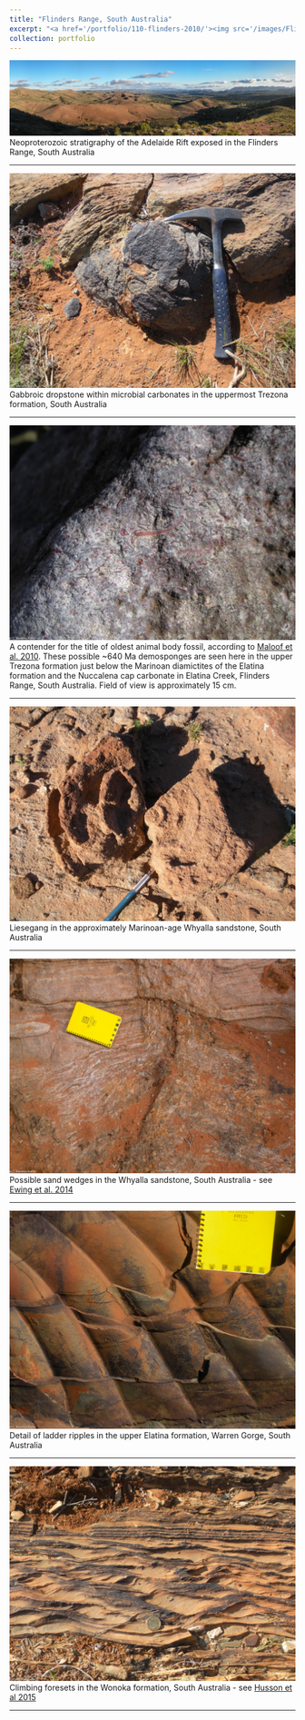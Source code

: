 ```yaml
---
title: "Flinders Range, South Australia"
excerpt: "<a href='/portfolio/110-flinders-2010/'><img src='/images/Flinders1.jpg'></a>"
collection: portfolio
---
```


<a href='/images/Flinders1.jpg'><img src='/images/Flinders1.jpg'></a>
Neoproterozoic stratigraphy of the Adelaide Rift exposed in the Flinders Range, South Australia

---

<a href='/images/Dropstone.jpg'><img src='/images/Dropstone.jpg'></a>
Gabbroic dropstone within microbial carbonates in the uppermost Trezona formation, South Australia

---

<a href='/images/TrezonaSponges.jpg'><img src='/images/TrezonaSponges.jpg'></a>
A contender for the title of oldest animal body fossil, according to <a href='https://doi.org/10.1038/ngeo934'>Maloof et al. 2010</a>. These possible ~640 Ma demosponges are seen here in the upper Trezona formation just below the Marinoan diamictites of the Elatina formation and the Nuccalena cap carbonate in Elatina Creek, Flinders Range, South Australia. Field of view is approximately 15 cm.

---

<a href='/images/Liesegang.jpg'><img src='/images/Liesegang.jpg'></a>
 Liesegang in the approximately Marinoan-age Whyalla sandstone, South Australia
 
---

<a href='/images/SandWedges.jpg'><img src='/images/SandWedges.jpg'></a>
Possible sand wedges in the Whyalla sandstone, South Australia - see <a href='https://doi.org/10.1016/j.epsl.2014.09.017'>Ewing et al. 2014</a>

---

<a href='/images/LadderRipples.jpg'><img src='/images/LadderRipples.jpg'></a>
Detail of ladder ripples in the upper Elatina formation, Warren Gorge, South Australia

---

<a href='/images/WonokaRipples.jpg'><img src='/images/WonokaRipples.jpg'></a>
Climbing foresets in the Wonoka formation, South Australia - see <a href='https://doi.org/10.2475/01.2015.01'>Husson et al 2015</a>

---

